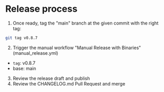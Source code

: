 # Release process

1. Once ready, tag the "main" branch at the given commit with the right tag:

```bash
git tag v0.8.7
```

2. Trigger the manual workflow "Manual Release with Binaries" (manual_release.yml)

- `tag`: v0.8.7
- base: main

3. Review the release draft and publish
4. Review the CHANGELOG.md Pull Request and merge
